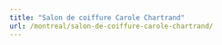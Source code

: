 ```yaml
---
title: "Salon de coiffure Carole Chartrand"
url: /montreal/salon-de-coiffure-carole-chartrand/
---
```

